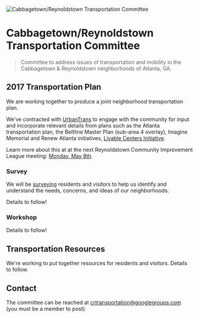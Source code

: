 ![Cabbagetown/Reynoldstown Transportation Committee](https://cloud.githubusercontent.com/assets/182/25828160/c1c3a6fe-341c-11e7-8fa6-89999fa350b7.png)

# Cabbagetown/Reynoldstown Transportation Committee

> Committee to address issues of transportation and mobility in the Cabbagetown & Reynoldstown neighborhoods of Atlanta, GA.

## 2017 Transportation Plan

We are working together to produce a joint neighborhood transportation plan.

We've contracted with [UrbanTrans](http://urbantrans.com/) to engage with the community for input and incorporate relevant details from plans such as the Atlanta transportation plan, the Beltline Master Plan (sub-area 4 overlay), Imagine Memorial and Renew Atlanta initiatives, [Livable Centers Initiative](http://www.atlantaregional.com/land-use/livable-centers-initiative).

Learn more about this at at the next Reynoldstown Community Improvement League meeting: [Monday, May 8th](https://www.facebook.com/events/1902220833393420/).

### Survey

We will be [surveying](survey) residents and visitors to help us identify and understand the needs, concerns, and ideas of our neighborhoods.

Details to follow!

### Workshop

Details to follow!

## Transportation Resources

We're working to put together resources for residents and visitors. Details to follow.

## Contact

The committee can be reached at crtransportation@googlegroups.com (you must be a member to post).

